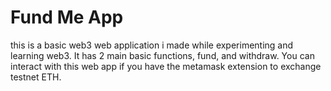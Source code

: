 # Fund Me App
this is a basic web3 web application i made while experimenting and learning web3. It has 2 
main basic functions, fund, and withdraw. You can interact with this web app if you have the 
metamask extension to exchange testnet ETH.
